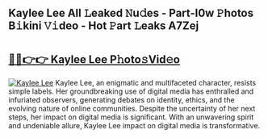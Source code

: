 ## Kaylee Lee All 𝙻eaked 𝙽u𝚍es - Part-I0w 𝙿hotos B𝚒kini 𝚅𝚒deo - Hot 𝙿art 𝙻eaks A7Zej

# <h2><a href="http://ld0mh7t.urlbe.top/?page=Kaylee+Lee">🔗🔗👉👉 Kaylee Lee P𝚑oto𝚜Vid𝚎o</a></h2>

[![Kaylee Lee](https://i.imgur.com/eBuTRDB.gif)](http://ld0mh7t.urlbe.top/?page=Kaylee+Lee)
Kaylee Lee, an enigmatic and multifaceted character, resists simple labels. Her groundbreaking use of digital media has enthralled and infuriated observers, generating debates on identity, ethics, and the evolving nature of online communities. Despite the uncertainty of her next steps, her impact on digital media is significant. With an unwavering spirit and undeniable allure, Kaylee Lee impact on digital media is transformative.
